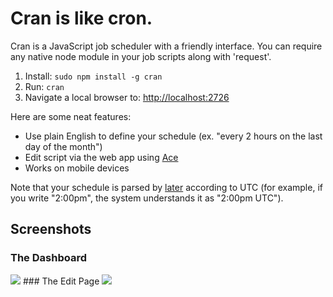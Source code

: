 # Cran is like cron.

Cran is a JavaScript job scheduler with a friendly interface.
You can require any native node module in your job scripts along with 'request'.

1. Install: `sudo npm install -g cran`
2. Run: `cran`
3. Navigate a local browser to: [http://localhost:2726](http://localhost:2726)

Here are some neat features:
* Use plain English to define your schedule (ex. "every 2 hours on the last day of the month")
* Edit script via the web app using [Ace](http://ace.c9.io/)
* Works on mobile devices

Note that your schedule is parsed by [later](http://bunkat.github.io/later/parsers.html#text) according to UTC (for example,
if you write "2:00pm", the system understands it as "2:00pm UTC"). 

## Screenshots
### The Dashboard
<img src="http://ozan.io/cran/static/dashboard.png">
### The Edit Page
<img src="http://ozan.io/cran/static/edit-page.png"/>
